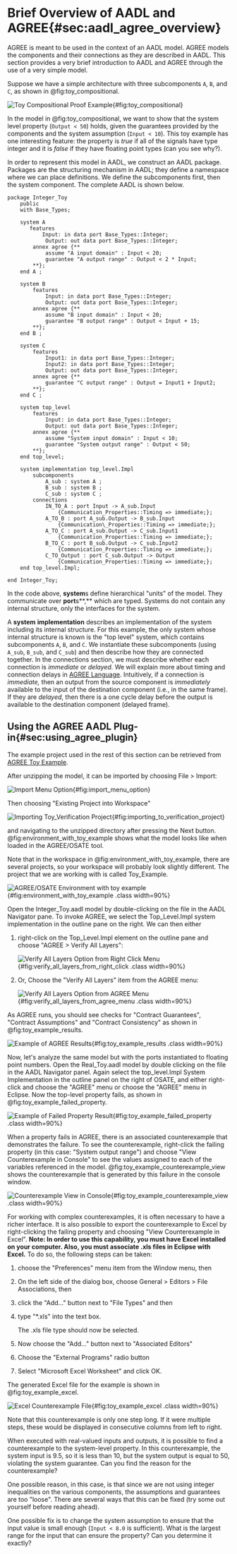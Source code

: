 # Brief Overview of AADL and AGREE{#sec:aadl_agree_overview}

AGREE is meant to be used in the context of an AADL model. AGREE models
the components and their connections as they are described in AADL. This
section provides a very brief introduction to AADL and AGREE through the
use of a very simple model.

Suppose we have a simple architecture with three subcomponents `A`, `B`, and
`C`, as shown in @fig:toy_compositional.

![Toy Compositional Proof Example](../../media/image1.png){#fig:toy_compositional}

In the model in @fig:toy_compositional, we want to show that the system level property
(`Output < 50`) holds, given the guarantees provided by the components
and the system assumption (`Input < 10`). This toy example has one
interesting feature: the property is *true* if all of the signals have
type integer and it is *false* if they have floating point types (can
you see why?).

In order to represent this model in AADL, we construct an AADL package.
Packages are the structuring mechanism in AADL; they define a namespace
where we can place definitions. We define the subcomponents first, then
the system component. The complete AADL is shown below.

~~~~~~~~~~~~~~~~~~~~~~~~~~~~~~~~~
package Integer_Toy
    public
    with Base_Types;

    system A
       features
           Input: in data port Base_Types::Integer;
            Output: out data port Base_Types::Integer;
        annex agree {**
            assume "A input domain" : Input < 20;
            guarantee "A output range" : Output < 2 * Input;
        **};
    end A ;

    system B
        features
            Input: in data port Base_Types::Integer;
            Output: out data port Base_Types::Integer;
        annex agree {**
            assume "B input domain" : Input < 20;
            guarantee "B output range" : Output < Input + 15;
        **};
    end B ;

    system C
        features
            Input1: in data port Base_Types::Integer;
            Input2: in data port Base_Types::Integer;
            Output: out data port Base_Types::Integer;
        annex agree {**
            guarantee "C output range" : Output = Input1 + Input2;
        **};
    end C ;

    system top_level
        features
            Input: in data port Base_Types::Integer;
            Output: out data port Base_Types::Integer;
        annex agree {**
            assume "System input domain" : Input < 10;
            guarantee "System output range" : Output < 50;
        **};
    end top_level;

    system implementation top_level.Impl
        subcomponents
            A_sub : system A ;
            B_sub : system B ;
            C_sub : system C ;
        connections
            IN_TO_A : port Input -> A_sub.Input
                {Communication_Properties::Timing => immediate;};
            A_TO_B : port A_sub.Output -> B_sub.Input
                {Communication\_Properties::Timing => immediate;};
            A_TO_C : port A_sub.Output -> C_sub.Input1
                {Communication_Properties::Timing => immediate;};
            B_TO_C : port B_sub.Output -> C_sub.Input2
                {Communication_Properties::Timing => immediate;};
            C_TO_Output : port C_sub.Output -> Output
                {Communication_Properties::Timing => immediate;};
    end top_level.Impl;

end Integer_Toy;
~~~~~~~~~~~~~~~~~~~~~~~~~~~~~~~~~

In the code above, **system**s define hierarchical "units" of the model. They
communicate over **port**s**,** which are typed. Systems do not contain
any internal structure, only the interfaces for the system.

A **system** **implementation** describes an implementation of the
system including its internal structure. For this example, the only
system whose internal structure is known is the "top level" system,
which contains subcomponents `A`, `B`, and `C`. We instantiate these
subcomponents (using `A_sub`, `B_sub`, and `C_sub`) and then describe how
they are connected together. In the connections section, we must
describe whether each connection is *immediate* or *delayed.* We will
explain more about timing and connection delays in
[AGREE Language](03.00-AGREE-Language.html#sec:agree_language).
Intuitively, if a connection is *immediate,* then an output from the
source component is *immediately* available to the input of the
destination component (i.e., in the same frame). If they are *delayed*,
then there is a one cycle delay before the output is available to the
destination component (delayed frame).

## Using the AGREE AADL Plug-in{#sec:using_agree_plugin}

The example project used in the rest of this section can be retrieved
from
[AGREE Toy Example](https://github.com/smaccm/smaccm/blob/master/models/Toy_AGREE_Models/Toy_Example.zip).

After unzipping the model, it can be imported by choosing File &gt;
Import:

![Import Menu Option](../../media/image2.png){#fig:import_menu_option}

Then choosing "Existing Project into Workspace"

![Importing Toy\_Verification Project](../../media/image3.png){#fig:importing_to_verification_project}

and navigating to the unzipped directory after pressing the Next button.
@fig:environment_with_toy_example shows what the model looks like when loaded in the AGREE/OSATE
tool.

Note that in the workspace in @fig:environment_with_toy_example, there are several projects, so
your workspace will probably look slightly different. The project that
we are working with is called Toy\_Example.

![AGREE/OSATE Environment with toy example](../../media/image4.png){#fig:environment_with_toy_example .class width=90%}

Open the Integer\_Toy.aadl model by double-clicking on the file in the
AADL Navigator pane. To invoke AGREE, we select the Top\_Level.Impl
system implementation in the outline pane on the right. We can then
either

1.  right-click on the Top\_Level.Impl element on the outline pane and
    choose "AGREE &gt; Verify All Layers":

    ![Verify All Layers Option from Right Click Menu](../../media/image5.png){#fig:verify_all_layers_from_right_click .class width=90%}

1.  Or, Choose the "Verify All Layers" item from the AGREE menu:

    ![Verify All Layers Option from AGREE Menu](../../media/image6.png){#fig:verify_all_layers_from_agree_menu .class width=90%}

As AGREE runs, you should see checks for "Contract Guarantees",
"Contract Assumptions" and "Contract Consistency" as shown in
@fig:toy_example_results.

![Example of AGREE Results](../../media/image7.png){#fig:toy_example_results .class width=90%}

Now, let's analyze the same model but with the ports instantiated to
floating point numbers. Open the Real\_Toy.aadl model by double clicking
on the file in the AADL Navigator panel. Again select the
top\_level.Impl System Implementation in the outline panel on the right
of OSATE, and either right-click and choose the "AGREE" menu or choose
the "AGREE" menu in Eclipse. Now the top-level property fails, as shown
in @fig:toy_example_failed_property.

![Example of Failed Property Result](../../media/image8.png){#fig:toy_example_failed_property .class width=90%}

When a property fails in AGREE, there is an associated counterexample
that demonstrates the failure. To see the counterexample, right-click
the failing property (in this case: "System output range") and choose
"View Counterexample in Console" to see the values assigned to each of
the variables referenced in the model. @fig:toy_example_counterexample_view shows the
counterexample that is generated by this failure in the console window.

![Counterexample View in Console](../../media/image9.png){#fig:toy_example_counterexample_view .class width=90%}

For working with complex counterexamples, it is often necessary to have
a richer interface. It is also possible to export the counterexample to
Excel by right-clicking the failing property and choosing "View
Counterexample in Excel". **Note: In order to use this capability, you
must have Excel installed on your computer. Also, you must associate
.xls files in Eclipse with Excel.** To do so, the following steps can be
taken:

1.  choose the "Preferences" menu item from the Window menu, then

2.  On the left side of the dialog box, choose General &gt; Editors &gt;
    File Associations, then

3.  click the "Add…" button next to "File Types" and then

4.  type "\*.xls" into the text box.

    The .xls file type should now be selected.

5.  Now choose the "Add…" button next to "Associated Editors"

6.  Choose the "External Programs" radio button

7.  Select "Microsoft Excel Worksheet" and click OK.

The generated Excel file for the example is shown in @fig:toy_example_excel.

![Excel Counterexample File](../../media/image10.png){#fig:toy_example_excel .class width=90%}

Note that this counterexample is only one step long. If it were multiple
steps, these would be displayed in consecutive columns from left to
right.

When executed with real-valued inputs and outputs, it is possible to
find a counterexample to the system-level property. In this
counterexample, the system input is 9.5, so it is less than 10, but the
system output is equal to 50, violating the system guarantee. Can you
find the reason for the counterexample?

One possible reason, in this case, is that since we are not using
integer inequalities on the various components, the assumptions and
guarantees are too "loose". There are several ways that this can be
fixed (try some out yourself before reading ahead).

One possible fix is to change the system assumption to ensure that the
input value is small enough (`Input < 8.0` is sufficient). What is the
largest range for the input that can ensure the property? Can you
determine it exactly?


